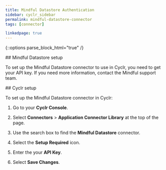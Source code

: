 ```yaml
---
title: Mindful Datastore Authentication
sidebar: cyclr_sidebar
permalink: mindful-datastore-connector
tags: [connector]

linkedpage: true
---
```

{::options parse_block_html="true" /}
<section class="card">
## Mindful Datastore setup

To set up the Mindful Datastore connector to use in Cyclr, you need to get your API key. If you need more information, contact the Mindful support team.


</section>
<section class="card">
## Cyclr setup

To set up the Mindful Datastore connector in Cyclr:

1. Go to your **Cyclr Console**.

2. Select **Connectors** > **Application Connector Library** at the top of the page.

3. Use the search box to find the **Mindful Datastore** connector.

4. Select the **Setup Required** icon.

5. Enter the your **API Key**. 

6. Select **Save Changes**.


</section>

